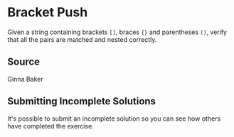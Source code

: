 # Bracket Push

Given a string containing brackets `[]`, braces `{}` and parentheses `()`,
verify that all the pairs are matched and nested correctly.



## Source

Ginna Baker

## Submitting Incomplete Solutions
It's possible to submit an incomplete solution so you can see how others have completed the exercise.

